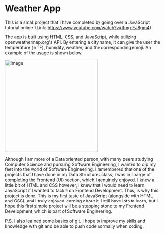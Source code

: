 # Weather App

This is a small project that I have completed by going over a JavaScript tutorial online. (Link: https://www.youtube.com/watch?v=lfmg-EJ8gm4)

The app is built using HTML, CSS, and JavaScript, while utilizing openweathermap.org's API. By entering a city name, it can give the user the temperature (in °F), humidity, weather, and the corresponding emoji. An example of the usage is shown below.

<img width="300" alt="image" src="https://github.com/ykuw2/weather-app/assets/67178278/fc82772a-c75b-4cf8-bf88-50e932c06f66">

Although I am more of a Data oriented person, with many peers studying Computer Science and pursuing Software Engineering, I wanted to dip my feet into the world of Software Engineering.
I remembered that one of the projects that I have done in my Data Structures class, I was in charge of completing the Frontend (UI) section, which I genuinely enjoyed.
I knew a little bit of HTML and CSS however, I knew that I would need to learn JavaScript if I wanted to tackle on Frontend Development. Thus, is why this project is done. This is my first taste of JavaScript (alongside with HTML and CSS), and I truly enjoyed learning about it.
I still have lots to learn, but I hope this first simple project will be a stepping stone to my Frontend Development, which is part of Software Engineering.

P.S. I also learned some basics of git. I hope to improve my skills and knowledge with git and be able to push code normally when coding. 
